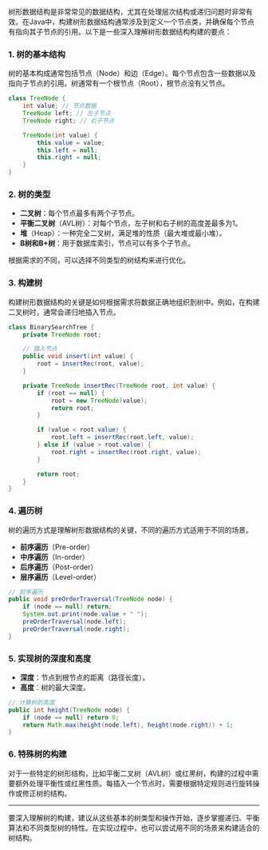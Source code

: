 树形数据结构是非常常见的数据结构，尤其在处理层次结构或递归问题时非常有效。在Java中，构建树形数据结构通常涉及到定义一个节点类，并确保每个节点有指向其子节点的引用。以下是一些深入理解树形数据结构构建的要点：

### 1. 树的基本结构

树的基本构成通常包括节点（Node）和边（Edge）。每个节点包含一些数据以及指向子节点的引用。树通常有一个根节点（Root），根节点没有父节点。

```java
class TreeNode {
    int value; // 节点数据
    TreeNode left; // 左子节点
    TreeNode right; // 右子节点

    TreeNode(int value) {
        this.value = value;
        this.left = null;
        this.right = null;
    }
}
```

### 2. 树的类型

- **二叉树**：每个节点最多有两个子节点。
- **平衡二叉树**（AVL树）：对每个节点，左子树和右子树的高度差最多为1。
- **堆**（Heap）：一种完全二叉树，满足堆的性质（最大堆或最小堆）。
- **B树和B+树**：用于数据库索引，节点可以有多个子节点。

根据需求的不同，可以选择不同类型的树结构来进行优化。

### 3. 构建树

构建树形数据结构的关键是如何根据需求将数据正确地组织到树中。例如，在构建二叉树时，通常会递归地插入节点。

```java
class BinarySearchTree {
    private TreeNode root;

    // 插入节点
    public void insert(int value) {
        root = insertRec(root, value);
    }

    private TreeNode insertRec(TreeNode root, int value) {
        if (root == null) {
            root = new TreeNode(value);
            return root;
        }

        if (value < root.value) {
            root.left = insertRec(root.left, value);
        } else if (value > root.value) {
            root.right = insertRec(root.right, value);
        }

        return root;
    }
}
```

### 4. 遍历树

树的遍历方式是理解树形数据结构的关键，不同的遍历方式适用于不同的场景。

- **前序遍历**（Pre-order）
- **中序遍历**（In-order）
- **后序遍历**（Post-order）
- **层序遍历**（Level-order）

```java
// 前序遍历
public void preOrderTraversal(TreeNode node) {
    if (node == null) return;
    System.out.print(node.value + " ");
    preOrderTraversal(node.left);
    preOrderTraversal(node.right);
}
```

### 5. 实现树的深度和高度

- **深度**：节点到根节点的距离（路径长度）。
- **高度**：树的最大深度。

```java
// 计算树的高度
public int height(TreeNode node) {
    if (node == null) return 0;
    return Math.max(height(node.left), height(node.right)) + 1;
}
```

### 6. 特殊树的构建

对于一些特定的树形结构，比如平衡二叉树（AVL树）或红黑树，构建的过程中需要额外处理平衡性或红黑性质。每插入一个节点时，需要根据特定规则进行旋转操作或修正树的结构。

---

要深入理解树的构建，建议从这些基本的树类型和操作开始，逐步掌握递归、平衡算法和不同类型树的特性。在实现过程中，也可以尝试用不同的场景来构建适合的树结构。